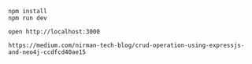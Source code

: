 ```
npm install
npm run dev
```

```
open http://localhost:3000
```

```
https://medium.com/nirman-tech-blog/crud-operation-using-expressjs-and-neo4j-ccdfcd40ae15
```